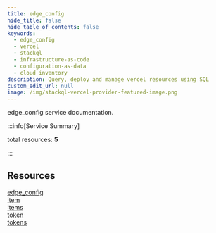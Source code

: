 ```yaml
---
title: edge_config
hide_title: false
hide_table_of_contents: false
keywords:
  - edge_config
  - vercel
  - stackql
  - infrastructure-as-code
  - configuration-as-data
  - cloud inventory
description: Query, deploy and manage vercel resources using SQL
custom_edit_url: null
image: /img/stackql-vercel-provider-featured-image.png
---
```


edge_config service documentation.

:::info[Service Summary]

total resources: __5__  

:::

## Resources
<div class="row">
<div class="providerDocColumn">
<a href="/services/edge_config/edge_config/">edge_config</a><br />
<a href="/services/edge_config/item/">item</a><br />
<a href="/services/edge_config/items/">items</a>
</div>
<div class="providerDocColumn">
<a href="/services/edge_config/token/">token</a><br />
<a href="/services/edge_config/tokens/">tokens</a>
</div>
</div>